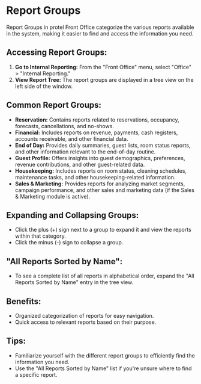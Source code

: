 # Report Groups

Report Groups in protel Front Office categorize the various reports available in the system, making it easier to find and access the information you need.

## Accessing Report Groups:

1. **Go to Internal Reporting:** From the "Front Office" menu, select "Office" > "Internal Reporting."
2. **View Report Tree:** The report groups are displayed in a tree view on the left side of the window.

## Common Report Groups:

* **Reservation:** Contains reports related to reservations, occupancy, forecasts, cancellations, and no-shows.
* **Financial:** Includes reports on revenue, payments, cash registers, accounts receivable, and other financial data.
* **End of Day:**  Provides daily summaries, guest lists, room status reports, and other information relevant to the end-of-day routine. 
* **Guest Profile:**  Offers insights into guest demographics, preferences, revenue contributions, and other guest-related data. 
* **Housekeeping:**  Includes reports on room status, cleaning schedules, maintenance tasks, and other housekeeping-related information.
* **Sales & Marketing:**  Provides reports for analyzing market segments, campaign performance, and other sales and marketing data (if the Sales & Marketing module is active).

## Expanding and Collapsing Groups:

* Click the plus (+) sign next to a group to expand it and view the reports within that category.
* Click the minus (-) sign to collapse a group. 

## "All Reports Sorted by Name":

* To see a complete list of all reports in alphabetical order, expand the "All Reports Sorted by Name" entry in the tree view. 

## Benefits:

* Organized categorization of reports for easy navigation.
* Quick access to relevant reports based on their purpose. 

## Tips:

* Familiarize yourself with the different report groups to efficiently find the information you need.
* Use the "All Reports Sorted by Name" list if you're unsure where to find a specific report. 